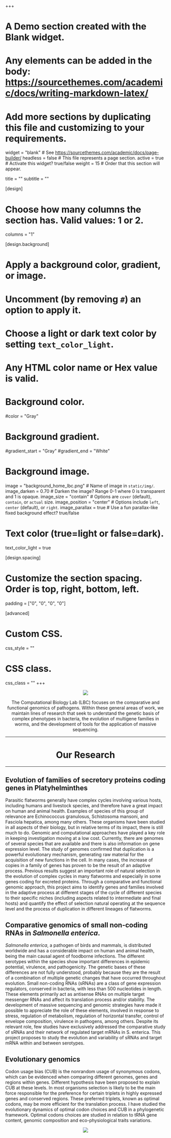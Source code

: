 +++
# A Demo section created with the Blank widget.
# Any elements can be added in the body: https://sourcethemes.com/academic/docs/writing-markdown-latex/
# Add more sections by duplicating this file and customizing to your requirements.

widget = "blank"  # See https://sourcethemes.com/academic/docs/page-builder/
headless = false  # This file represents a page section.
active = true  # Activate this widget? true/false
weight = 15  # Order that this section will appear.

title = ""
subtitle = ""

[design]
  # Choose how many columns the section has. Valid values: 1 or 2.
  columns = "1"

[design.background]
  # Apply a background color, gradient, or image.
  #   Uncomment (by removing `#`) an option to apply it.
  #   Choose a light or dark text color by setting `text_color_light`.
  #   Any HTML color name or Hex value is valid.

  # Background color.
   #color = "Gray"
  
  # Background gradient.
   #gradient_start = "Gray"
   #gradient_end = "White"
  
  # Background image.
  image = "background_home_lbc.png"  # Name of image in `static/img/`.
  image_darken = 0.70  # Darken the image? Range 0-1 where 0 is transparent and 1 is opaque.
  image_size = "contain"  #  Options are `cover` (default), `contain`, or `actual` size.
  image_position = "center"  # Options include `left`, `center` (default), or `right`.
  image_parallax = true  # Use a fun parallax-like fixed background effect? true/false

  # Text color (true=light or false=dark).
  text_color_light = true

[design.spacing]
  # Customize the section spacing. Order is top, right, bottom, left.
  padding = ["0", "0", "0", "0"]

[advanced]
 # Custom CSS. 
 css_style = ""
 
 # CSS class.
 css_class = ""
+++

<center>

![](img/cabezal_pagina_lbc_blanco.png)

</center>
<center>

The Computational Biology Lab (LBC) focuses on the comparative and functional genomics of pathogens. Within these general areas of work, we maintain lines of research that seek to understand the genetic basis of complex phenotypes in bacteria, the evolution of multigene families in worms, and the development of tools for the application of massive sequencing.

</center>


___ 

<center>

# Our Research

</center>

___

## **Evolution of families of secretory proteins coding genes in Platyhelminthes**

Parasitic flatworms generally have complex cycles involving various hosts, including humans and livestock species, and therefore have a great impact on human and animal health. Examples of species of this group of relevance are Echinococcus granulosus, Schistosoma mansoni, and Fasciola hepatica, among many others. These organisms have been studied in all aspects of their biology, but in relative terms of its impact, there is still much to do. Genomic and computational approaches have played a key role in keeping investigation moving at a low cost. Currently, there are genomes of several species that are available and there is also information on gene expression level. The study of genomes confirmed that duplication is a powerful evolutionary mechanism, generating raw material for the acquisition of new functions in the cell. In many cases, the increase of copies in a family of genes has proven to be the result of an adaptive process. Previous results suggest an important role of natural selection in the evolution of complex cycles in many flatworms and especially in some genes coding for excreted proteins. Through a comparative and functional genomic approach, this project aims to identify genes and families involved in the adaptive process at different stages of the cycle of different species to their specific niches (including aspects related to intermediate and final hosts) and quantify the effect of selection natural operating at the sequence level and the process of duplication in different lineages of flatworms.


## **Comparative genomics of small non-coding RNAs in *Salmonella enterica*.**

*Salmonella enterica*, a pathogen of birds and mammals, is distributed worldwide and has a considerable impact on human and animal health, being the main causal agent of foodborne infections. The different serotypes within the species show important differences in epidemic potential, virulence, and pathogenicity. The genetic bases of these differences are not fully understood, probably because they are the result of a combination of multiple genetic changes that have occurred throughout evolution. Small non-coding RNAs (sRNAs) are a class of gene expression regulators, conserved in bacteria, with less than 500 nucleotides in length. These elements primarily act as antisense RNAs on multiple target messenger RNAs and affect its translation process and/or stability. The development of massive sequencing and genomic strategies have made it possible to appreciate the role of these elements, involved in response to stress, regulation of metabolism, regulation of horizontal transfer, control of envelope composition, virulence in pathogens, among others. Despite its relevant role, few studies have exclusively addressed the comparative study of sRNAs and their network of regulated target mRNAs in S. enterica. This project proposes to study the evolution and variability of sRNAs and target mRNA within and between serotypes. 

## **Evolutionary genomics**

Codon usage bias (CUB) is the nonrandom usage of synonymous codons, which can be evidenced when comparing different genomes, genes and regions within genes. Different hypothesis have been proposed to explain CUB at these levels. In most organisms selection is likely to be the main force responsible for the preference for certain triplets in highly expressed genes and conserved regions. These preferred triplets, known as optimal codons, may be more efficient for the translation process. I have studied the evolutionary dynamics of optimal codon choices and CUB in a phylogenetic framework. Optimal codons choices are studied in relation to tRNA gene content, genomic composition and eco-physiological traits variations.



<center>

![](img/cabezal_ddbt.jpg)

</center>